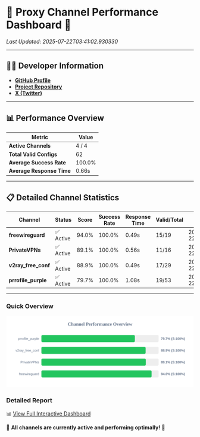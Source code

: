 # 🌟 Proxy Channel Performance Dashboard 🌟

_Last Updated: 2025-07-22T03:41:02.930330_

---

## 👩‍💻 Developer Information

- **[GitHub Profile](https://github.com/4n0nymou3)**  
- **[Project Repository](https://github.com/4n0nymou3/multi-proxy-config-fetcher)**  
- **[X (Twitter)](https://x.com/4n0nymou3)**  

---

## 📊 Performance Overview

| Metric                | Value       |
|-----------------------|-------------|
| **Active Channels**   | 4 / 4       |
| **Total Valid Configs** | 62          |
| **Average Success Rate** | 100.0%      |
| **Average Response Time** | 0.66s       |

---

## 📋 Detailed Channel Statistics

| Channel          | Status     | Score  | Success Rate | Response Time | Valid/Total | Last Success               |
|------------------|------------|--------|--------------|---------------|-------------|----------------------------|
| **freewireguard**  | ✅ Active  | 94.0%  | 100.0% | 0.49s         | 15/19       | 2025-07-22T03:41:02.928679 |
| **PrivateVPNs**  | ✅ Active  | 89.1%  | 100.0% | 0.56s         | 11/16       | 2025-07-22T03:41:02.407845 |
| **v2ray_free_conf**  | ✅ Active  | 88.9%  | 100.0% | 0.49s         | 17/29       | 2025-07-22T03:41:01.803238 |
| **prrofile_purple**  | ✅ Active  | 79.7%  | 100.0% | 1.08s         | 19/53       | 2025-07-22T03:41:01.267133 |

---

### Quick Overview
<div align="center">
  <a href="https://raw.githubusercontent.com/nullluser/NullRepo/refs/heads/main/assets/channel_stats_chart.svg">
    <img src="https://raw.githubusercontent.com/nullluser/NullRepo/refs/heads/main/assets/channel_stats_chart.svg" alt="Source Performance Statistics" width="800">
  </a>
</div>

### Detailed Report
📊 [View Full Interactive Dashboard](https://htmlpreview.github.io/?https://github.com/nullluser/NullRepo/blob/main/assets/performance_report.html)

🎉 **All channels are currently active and performing optimally!** 🎉
